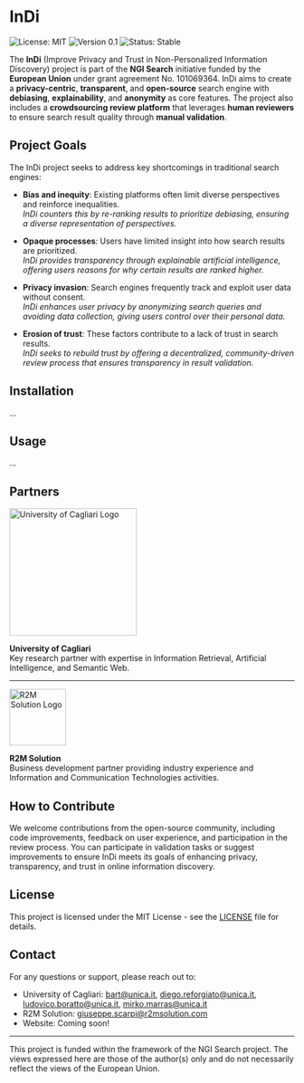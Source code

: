   # InDi

  ![License: MIT](https://img.shields.io/badge/License-MIT-blue.svg)
  ![Version 0.1](https://img.shields.io/badge/version-0.1-green.svg)
  ![Status: Stable](https://img.shields.io/badge/status-stable-brightgreen.svg)
  
The **InDi** (Improve Privacy and Trust in Non-Personalized Information Discovery) project is part of the **NGI Search** initiative funded by the **European Union** under grant agreement No. 101069364. InDi aims to create a **privacy-centric**, **transparent**, and **open-source** search engine with **debiasing**, **explainability**, and **anonymity** as core features. The project also includes a **crowdsourcing review platform** that leverages **human reviewers** to ensure search result quality through **manual validation**.

## Project Goals

The InDi project seeks to address key shortcomings in traditional search engines:

- **Bias and inequity**: Existing platforms often limit diverse perspectives and reinforce inequalities.  
  *InDi counters this by re-ranking results to prioritize debiasing, ensuring a diverse representation of perspectives.*

- **Opaque processes**: Users have limited insight into how search results are prioritized.  
  *InDi provides transparency through explainable artificial intelligence, offering users reasons for why certain results are ranked higher.*

- **Privacy invasion**: Search engines frequently track and exploit user data without consent.  
  *InDi enhances user privacy by anonymizing search queries and avoiding data collection, giving users control over their personal data.*

- **Erosion of trust**: These factors contribute to a lack of trust in search results.  
  *InDi seeks to rebuild trust by offering a decentralized, community-driven review process that ensures transparency in result validation.*

## Installation
...

## Usage
...

## Partners

<img src="https://www.unica.it/sites/default/files/styles/wide/public/2023-06/Logo_lungo_RGB_d0.png?itok=b_qHk7do" alt="University of Cagliari Logo" width="225"/>

**University of Cagliari**  
Key research partner with expertise in Information Retrieval, Artificial Intelligence, and Semantic Web.

---

<img src="https://lifeprojects.r2msolution.com/wp-content/uploads/2024/03/Logo-R2M-Solution-RED-SRGB-2.png" alt="R2M Solution Logo" width="100"/>

**R2M Solution**  
Business development partner providing industry experience and Information and Communication Technologies activities.

## How to Contribute

We welcome contributions from the open-source community, including code improvements, feedback on user experience, and participation in the review process. You can participate in validation tasks or suggest improvements to ensure InDi meets its goals of enhancing privacy, transparency, and trust in online information discovery.

## License
This project is licensed under the MIT License - see the [LICENSE](https://github.com/ngi-indi/.github/blob/main/LICENSE.md) file for details.

## Contact
For any questions or support, please reach out to:
- University of Cagliari: bart@unica.it, diego.reforgiato@unica.it, ludovico.boratto@unica.it, mirko.marras@unica.it
- R2M Solution: giuseppe.scarpi@r2msolution.com
- Website: Coming soon!

---

This project is funded within the framework of the NGI Search project. The views expressed here are those of the author(s) only and do not necessarily reflect the views of the European Union.
